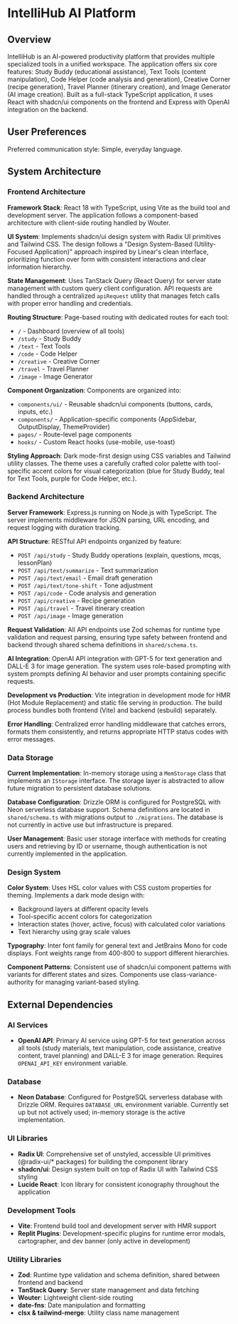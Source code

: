 # IntelliHub AI Platform

## Overview

IntelliHub is an AI-powered productivity platform that provides multiple specialized tools in a unified workspace. The application offers six core features: Study Buddy (educational assistance), Text Tools (content manipulation), Code Helper (code analysis and generation), Creative Corner (recipe generation), Travel Planner (itinerary creation), and Image Generator (AI image creation). Built as a full-stack TypeScript application, it uses React with shadcn/ui components on the frontend and Express with OpenAI integration on the backend.

## User Preferences

Preferred communication style: Simple, everyday language.

## System Architecture

### Frontend Architecture

**Framework Stack**: React 18 with TypeScript, using Vite as the build tool and development server. The application follows a component-based architecture with client-side routing handled by Wouter.

**UI System**: Implements shadcn/ui design system with Radix UI primitives and Tailwind CSS. The design follows a "Design System-Based (Utility-Focused Application)" approach inspired by Linear's clean interface, prioritizing function over form with consistent interactions and clear information hierarchy.

**State Management**: Uses TanStack Query (React Query) for server state management with custom query client configuration. API requests are handled through a centralized `apiRequest` utility that manages fetch calls with proper error handling and credentials.

**Routing Structure**: Page-based routing with dedicated routes for each tool:
- `/` - Dashboard (overview of all tools)
- `/study` - Study Buddy
- `/text` - Text Tools
- `/code` - Code Helper
- `/creative` - Creative Corner
- `/travel` - Travel Planner
- `/image` - Image Generator

**Component Organization**: Components are organized into:
- `components/ui/` - Reusable shadcn/ui components (buttons, cards, inputs, etc.)
- `components/` - Application-specific components (AppSidebar, OutputDisplay, ThemeProvider)
- `pages/` - Route-level page components
- `hooks/` - Custom React hooks (use-mobile, use-toast)

**Styling Approach**: Dark mode-first design using CSS variables and Tailwind utility classes. The theme uses a carefully crafted color palette with tool-specific accent colors for visual categorization (blue for Study Buddy, teal for Text Tools, purple for Code Helper, etc.).

### Backend Architecture

**Server Framework**: Express.js running on Node.js with TypeScript. The server implements middleware for JSON parsing, URL encoding, and request logging with duration tracking.

**API Structure**: RESTful API endpoints organized by feature:
- `POST /api/study` - Study Buddy operations (explain, questions, mcqs, lessonPlan)
- `POST /api/text/summarize` - Text summarization
- `POST /api/text/email` - Email draft generation
- `POST /api/text/tone-shift` - Tone adjustment
- `POST /api/code` - Code analysis and generation
- `POST /api/creative` - Recipe generation
- `POST /api/travel` - Travel itinerary creation
- `POST /api/image` - Image generation

**Request Validation**: All API endpoints use Zod schemas for runtime type validation and request parsing, ensuring type safety between frontend and backend through shared schema definitions in `shared/schema.ts`.

**AI Integration**: OpenAI API integration with GPT-5 for text generation and DALL-E 3 for image generation. The system uses role-based prompting with system prompts defining AI behavior and user prompts containing specific requests.

**Development vs Production**: Vite integration in development mode for HMR (Hot Module Replacement) and static file serving in production. The build process bundles both frontend (Vite) and backend (esbuild) separately.

**Error Handling**: Centralized error handling middleware that catches errors, formats them consistently, and returns appropriate HTTP status codes with error messages.

### Data Storage

**Current Implementation**: In-memory storage using a `MemStorage` class that implements an `IStorage` interface. The storage layer is abstracted to allow future migration to persistent database solutions.

**Database Configuration**: Drizzle ORM is configured for PostgreSQL with Neon serverless database support. Schema definitions are located in `shared/schema.ts` with migrations output to `./migrations`. The database is not currently in active use but infrastructure is prepared.

**User Management**: Basic user storage interface with methods for creating users and retrieving by ID or username, though authentication is not currently implemented in the application.

### Design System

**Color System**: Uses HSL color values with CSS custom properties for theming. Implements a dark mode design with:
- Background layers at different opacity levels
- Tool-specific accent colors for categorization
- Interaction states (hover, active, focus) with calculated color variations
- Text hierarchy using gray scale values

**Typography**: Inter font family for general text and JetBrains Mono for code displays. Font weights range from 400-800 to support different hierarchies.

**Component Patterns**: Consistent use of shadcn/ui component patterns with variants for different states and sizes. Components use class-variance-authority for managing variant-based styling.

## External Dependencies

### AI Services
- **OpenAI API**: Primary AI service using GPT-5 for text generation across all tools (study materials, text manipulation, code assistance, creative content, travel planning) and DALL-E 3 for image generation. Requires `OPENAI_API_KEY` environment variable.

### Database
- **Neon Database**: Configured for PostgreSQL serverless database with Drizzle ORM. Requires `DATABASE_URL` environment variable. Currently set up but not actively used; in-memory storage is the active implementation.

### UI Libraries
- **Radix UI**: Comprehensive set of unstyled, accessible UI primitives (@radix-ui/* packages) for building the component library
- **shadcn/ui**: Design system built on top of Radix UI with Tailwind CSS styling
- **Lucide React**: Icon library for consistent iconography throughout the application

### Development Tools
- **Vite**: Frontend build tool and development server with HMR support
- **Replit Plugins**: Development-specific plugins for runtime error modals, cartographer, and dev banner (only active in development)

### Utility Libraries
- **Zod**: Runtime type validation and schema definition, shared between frontend and backend
- **TanStack Query**: Server state management and data fetching
- **Wouter**: Lightweight client-side routing
- **date-fns**: Date manipulation and formatting
- **clsx & tailwind-merge**: Utility class name management